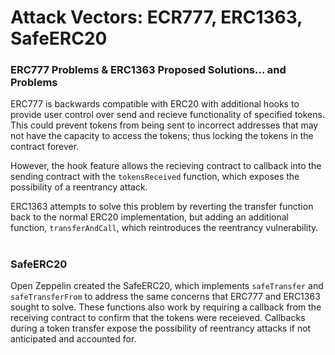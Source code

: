 #  Attack Vectors: ECR777, ERC1363, SafeERC20

### ERC777 Problems & ERC1363 Proposed Solutions... and Problems

ERC777 is backwards compatible with ERC20 with additional hooks to provide user control over send and recieve functionality of specified tokens. This could prevent tokens from being sent to incorrect addresses that may not have the capacity to access the tokens; thus locking the tokens in the contract forever.

However, the hook feature allows the recieving contract to callback into the sending contract with the `tokensReceived` function, which exposes the possibility of a reentrancy attack.

ERC1363 attempts to solve this problem by reverting the transfer function back to the normal ERC20 implementation, but adding an additional function, `transferAndCall`, which reintroduces the reentrancy vulnerability.

#

### SafeERC20

Open Zeppelin created the SafeERC20, which implements `safeTransfer` and `safeTransferFrom` to address the same concerns that ERC777 and ERC1363 sought to solve. These functions also work by requiring a callback from the receiving contract to confirm that the tokens were receieved. Callbacks during a token transfer expose the possibility of reentrancy attacks if not anticipated and accounted for.
